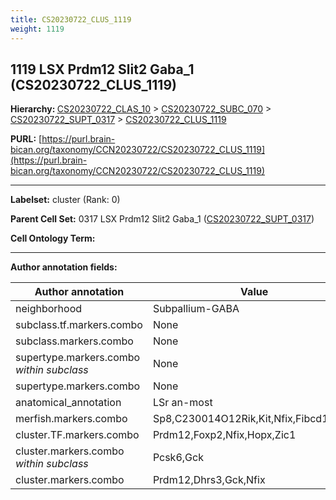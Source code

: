 ```yaml
---
title: CS20230722_CLUS_1119
weight: 1119
---
```

## 1119 LSX Prdm12 Slit2 Gaba_1 (CS20230722_CLUS_1119)
<b>Hierarchy: </b>
[CS20230722_CLAS_10](../CS20230722_CLAS_10) >
[CS20230722_SUBC_070](../CS20230722_SUBC_070) >
[CS20230722_SUPT_0317](../CS20230722_SUPT_0317) >
[CS20230722_CLUS_1119](../CS20230722_CLUS_1119)

**PURL:** [https://purl.brain-bican.org/taxonomy/CCN20230722/CS20230722_CLUS_1119](https://purl.brain-bican.org/taxonomy/CCN20230722/CS20230722_CLUS_1119)

---


**Labelset:** cluster (Rank: 0)

**Parent Cell Set:** 0317 LSX Prdm12 Slit2 Gaba_1 ([CS20230722_SUPT_0317](../CS20230722_SUPT_0317))



**Cell Ontology Term:** 

[MARKER GENES.]: #


---

[TRANSFERRED ANNOTATIONS.]: #


[AUTHOR ANNOTATION FIELDS.]: #


**Author annotation fields:**

| Author annotation | Value |
|-------------------|-------|
|neighborhood|Subpallium-GABA|
|subclass.tf.markers.combo|None|
|subclass.markers.combo|None|
|supertype.markers.combo _within subclass_|None|
|supertype.markers.combo|None|
|anatomical_annotation|LSr an-most|
|merfish.markers.combo|Sp8,C230014O12Rik,Kit,Nfix,Fibcd1,Hopx|
|cluster.TF.markers.combo|Prdm12,Foxp2,Nfix,Hopx,Zic1|
|cluster.markers.combo _within subclass_|Pcsk6,Gck|
|cluster.markers.combo|Prdm12,Dhrs3,Gck,Nfix|
